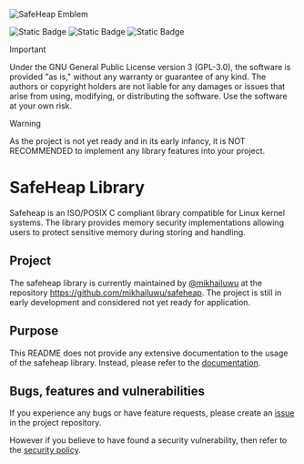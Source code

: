 ![SafeHeap Emblem](https://github.com/mikhailuwu/safeheap/blob/latest/doc/safeheap.png?raw=true)

![Static Badge](https://img.shields.io/badge/License-GPL--3.0-yellow)
![Static Badge](https://img.shields.io/badge/Language-ISO/POSIX_C-blue)
![Static Badge](https://img.shields.io/badge/Status-Not--ready-red)

> [!Important]
> Under the GNU General Public License version 3 (GPL-3.0), the software is provided "as is," without any warranty or guarantee of any kind. The authors or copyright holders are not liable for any damages or issues that arise from using, modifying, or distributing the software. Use the software at your own risk.

> [!Warning]
> As the project is not yet ready and in its early infancy, it is NOT RECOMMENDED to implement any library features into your project.

# SafeHeap Library
Safeheap is an ISO/POSIX C compliant library compatible for Linux kernel systems. The library provides memory security implementations allowing users to protect sensitive memory during storing and handling.

## Project
The safeheap library is currently maintained by [@mikhailuwu](https://github.com/mikhailuwu) at the repository https://github.com/mikhailuwu/safeheap. The project is still in early development and considered not yet ready for application.

## Purpose
This README does not provide any extensive documentation to the usage of the safeheap library. Instead, please refer to the [documentation](DOCUMENTATION.md).

## Bugs, features and vulnerabilities
If you experience any bugs or have feature requests, please create an [issue](https://github.com/mikhailuwu/safeheap/issues) in the project repository.

However if you believe to have found a security vulnerability, then refer to the [security policy](SECURITY.md).

